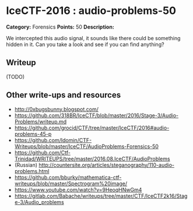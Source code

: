# IceCTF-2016 : audio-problems-50

**Category:** Forensics
**Points:** 50
**Description:**

We intercepted this audio signal, it sounds like there could be something hidden in it. Can you take a look and see if you can find anything?

## Writeup

(TODO)

## Other write-ups and resources

* http://0xbugsbunny.blogspot.com/
* https://github.com/318BR/IceCTF/blob/master/2016/Stage-3/Audio-Problems/writeup.md
* https://github.com/grocid/CTF/tree/master/IceCTF/2016#audio-problems-45-p
* https://github.com/Idomin/CTF-Writeups/blob/master/IceCTF/AudioProblems-Forensics-50
* https://github.com/Ctf-Trinidad/WRITEUPS/tree/master/2016.08.IceCTF/AudioProblems
* (Russian) http://countersite.org/articles/steganography/110-audio-problems.html
* https://github.com/bburky/mathematica-ctf-writeups/blob/master/Spectrogram%20image/
* https://www.youtube.com/watch?v=9HeoqHNwGm4
* https://gitlab.com/Babache/writeups/tree/master/CTF/IceCTF2k16/Stage-3/Audio_problems
